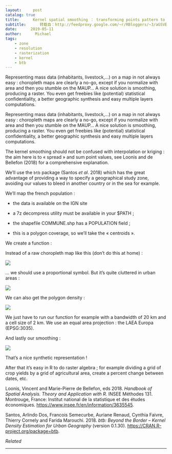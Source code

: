 ```yaml
---
layout:     post
catalog: true
title:      Kernel spatial smoothing ： transforming points pattern to continuous coverage
subtitle:      转载自：http://feedproxy.google.com/~r/RBloggers/~3/aGSVEvwxj0g/
date:      2019-05-11
author:      Michael
tags:
    - zone
    - resolution
    - rasterization
    - kernel
    - btb
---
```








Representing mass data (inhabitants, livestock,…) on a map in not always easy : choropleth maps are clearly a no-go, except if you normalize with area and then you stumble on the MAUP… A nice solution is smoothing, producing a raster. You even get freebies like (potential) statistical confidentiality, a better geographic synthesis and easy multiple layers computations.

> 
Representing mass data (inhabitants, livestock,…) on a map in not always easy : choropleth maps are clearly a no-go, except if you normalize with area and then you stumble on the MAUP… A nice solution is smoothing, producing a raster. You even get freebies like (potential) statistical confidentiality, a better geographic synthesis and easy multiple layers computations.


The kernel smoothing should not be confused with interpolation or kriging : the aim here is to « spread » and sum point values, see Loonis and de Bellefon (2018) for a comprehensive explanation.

We’ll use the `btb` package (Santos *et al*. 2018) which has the great advantage of providing a way to specify a geographical study zone, avoiding our values to bleed in another country or in the sea for example.

We’ll map the french population :

- the data is available on the IGN site

- a 7z decompress utility must be available in your $PATH ;

- the shapefile COMMUNE.shp has a POPULATION field ;

- this is a polygon coverage, so we’ll take the « centroids ».


We create a function :

Instead of a raw choropleth map like this (don’t do this at home) :

![](https://i0.wp.com/r.iresmi.net/wp-content/uploads/2019/05/inhabitants-1024x724.jpeg?resize=456%2C322)


… we should use a proportional symbol. But it’s quite cluttered in urban areas :

![](https://i2.wp.com/r.iresmi.net/wp-content/uploads/2019/05/points-1-1024x724.jpeg?resize=456%2C322)


We can also get the polygon density :

![](https://i2.wp.com/r.iresmi.net/wp-content/uploads/2019/05/density-1024x724.jpeg?resize=456%2C322)


We just have to run our function for example with a bandwidth of 20 km and a cell size of 2 km. We use an equal area projection : the LAEA Europa (EPSG:3035).

And lastly our smoothing :

![](https://i0.wp.com/r.iresmi.net/wp-content/uploads/2019/05/smoothing-1024x724.jpeg?resize=456%2C322)


That’s a nice synthetic representation !

After that it’s easy in R to do raster algebra ; for example dividing a grid of crop yields by a grid of agricultural area, create a percent change between dates, etc.

Loonis, Vincent and Marie-Pierre de Bellefon, eds 2018. *Handbook of Spatial Analysis. Theory and Application with R*. INSEE Méthodes 131. Montrouge, France: Institut national de la statistique et des études économiques. https://www.insee.fr/en/information/3635545.

Santos, Arlindo Dos, Francois Semecurbe, Auriane Renaud, Cynthia Faivre, Thierry Cornely and Farida Marouchi. 2018. *btb: Beyond the Border – Kernel Density Estimation for Urban Geography* (version 0.1.30). https://CRAN.R-project.org/package=btb. 


*Related*








---
